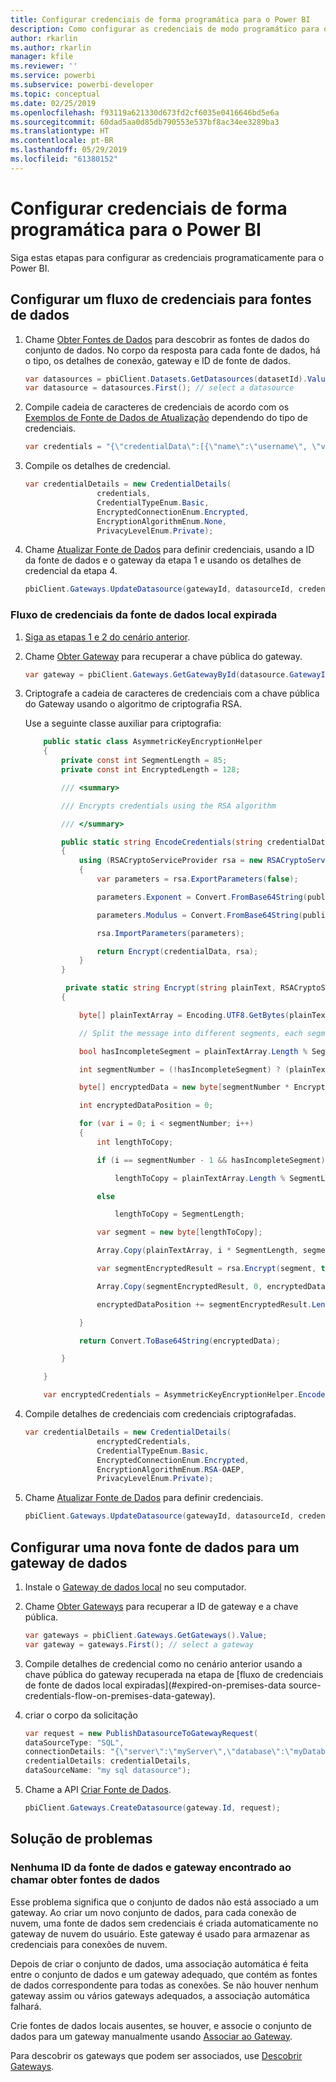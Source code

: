 ```yaml
---
title: Configurar credenciais de forma programática para o Power BI
description: Como configurar as credenciais de modo programático para o Power BI para a automação
author: rkarlin
ms.author: rkarlin
manager: kfile
ms.reviewer: ''
ms.service: powerbi
ms.subservice: powerbi-developer
ms.topic: conceptual
ms.date: 02/25/2019
ms.openlocfilehash: f93119a621330d673fd2cf6035e0416646bd5e6a
ms.sourcegitcommit: 60dad5aa0d85db790553e537bf8ac34ee3289ba3
ms.translationtype: HT
ms.contentlocale: pt-BR
ms.lasthandoff: 05/29/2019
ms.locfileid: "61380152"
---
```

# <a name="configure-credentials-programmatically-for-power-bi"></a>Configurar credenciais de forma programática para o Power BI

Siga estas etapas para configurar as credenciais programaticamente para o Power BI.

## <a name="configure-a-credential-flow-for-data-sources"></a>Configurar um fluxo de credenciais para fontes de dados

1. Chame [Obter Fontes de Dados](https://docs.microsoft.com/rest/api/power-bi/datasets/getdatasourcesingroup) para descobrir as fontes de dados do conjunto de dados. No corpo da resposta para cada fonte de dados, há o tipo, os detalhes de conexão, gateway e ID de fonte de dados.

    ```csharp
    var datasources = pbiClient.Datasets.GetDatasources(datasetId).Value;
    var datasource = datasources.First(); // select a datasource
    ```

2. Compile cadeia de caracteres de credenciais de acordo com os [Exemplos de Fonte de Dados de Atualização](https://docs.microsoft.com/rest/api/power-bi/gateways/updatedatasource) dependendo do tipo de credenciais.

    ```csharp
    var credentials = "{\"credentialData\":[{\"name\":\"username\", \"value\":\"john\"},{\"name\":\"password\", \"value\":\"*****\"}]}";
    ```

3. Compile os detalhes de credencial.

    ```csharp
    var credentialDetails = new CredentialDetails(
                    credentials,
                    CredentialTypeEnum.Basic,
                    EncryptedConnectionEnum.Encrypted,
                    EncryptionAlgorithmEnum.None,
                    PrivacyLevelEnum.Private);
    ```

4. Chame [Atualizar Fonte de Dados](https://docs.microsoft.com/rest/api/power-bi/gateways/updatedatasource) para definir credenciais, usando a ID da fonte de dados e o gateway da etapa 1 e usando os detalhes de credencial da etapa 4.

    ```csharp
    pbiClient.Gateways.UpdateDatasource(gatewayId, datasourceId, credentialDetails);
    ```

### <a name="expired-on-premises-data-source-credentials-flow"></a>Fluxo de credenciais da fonte de dados local expirada

1. [Siga as etapas 1 e 2 do cenário anterior](#configure-a-credential-flow-for-data-sources).

2. Chame [Obter Gateway](https://docs.microsoft.com/rest/api/power-bi/gateways/getgateways) para recuperar a chave pública do gateway.

    ```csharp
    var gateway = pbiClient.Gateways.GetGatewayById(datasource.GatewayId);
    ```

3. Criptografe a cadeia de caracteres de credenciais com a chave pública do Gateway usando o algoritmo de criptografia RSA.

    Use a seguinte classe auxiliar para criptografia:

    ```csharp
        public static class AsymmetricKeyEncryptionHelper
        {
            private const int SegmentLength = 85;
            private const int EncryptedLength = 128;

            /// <summary>

            /// Encrypts credentials using the RSA algorithm

            /// </summary>

            public static string EncodeCredentials(string credentialData, string publicKeyExponent, string publicKeyModulus)
            {
                using (RSACryptoServiceProvider rsa = new RSACryptoServiceProvider(EncryptedLength * 8))
                {
                    var parameters = rsa.ExportParameters(false);

                    parameters.Exponent = Convert.FromBase64String(publicKeyExponent);

                    parameters.Modulus = Convert.FromBase64String(publicKeyModulus);

                    rsa.ImportParameters(parameters);

                    return Encrypt(credentialData, rsa);
                }
            }

             private static string Encrypt(string plainText, RSACryptoServiceProvider rsa)
            {

                byte[] plainTextArray = Encoding.UTF8.GetBytes(plainText);

                // Split the message into different segments, each segment's length is 85. So, the result may be 85,85,85,20. 

                bool hasIncompleteSegment = plainTextArray.Length % SegmentLength != 0; 

                int segmentNumber = (!hasIncompleteSegment) ? (plainTextArray.Length / SegmentLength) : ((plainTextArray.Length SegmentLength) + 1);

                byte[] encryptedData = new byte[segmentNumber * EncryptedLength];

                int encryptedDataPosition = 0;

                for (var i = 0; i < segmentNumber; i++)
                {
                    int lengthToCopy;

                    if (i == segmentNumber - 1 && hasIncompleteSegment)

                        lengthToCopy = plainTextArray.Length % SegmentLength;

                    else

                        lengthToCopy = SegmentLength;

                    var segment = new byte[lengthToCopy];

                    Array.Copy(plainTextArray, i * SegmentLength, segment, 0, lengthToCopy);

                    var segmentEncryptedResult = rsa.Encrypt(segment, true);

                    Array.Copy(segmentEncryptedResult, 0, encryptedData, encryptedDataPosition, segmentEncryptedResult.Length);

                    encryptedDataPosition += segmentEncryptedResult.Length;

                }

                return Convert.ToBase64String(encryptedData);

            }

        }

        var encryptedCredentials = AsymmetricKeyEncryptionHelper.EncodeCredentials(credentials);
    ```

4. Compile detalhes de credenciais com credenciais criptografadas.

    ```csharp
    var credentialDetails = new CredentialDetails(
                    encryptedCredentials,
                    CredentialTypeEnum.Basic,
                    EncryptedConnectionEnum.Encrypted,
                    EncryptionAlgorithmEnum.RSA-OAEP,
                    PrivacyLevelEnum.Private);
    ```

5. Chame [Atualizar Fonte de Dados](https://docs.microsoft.com/rest/api/power-bi/gateways/updatedatasource) para definir credenciais.

    ```csharp
    pbiClient.Gateways.UpdateDatasource(gatewayId, datasourceId, credentialDetails);
    ```

## <a name="configure-a-new-data-source-for-a-data-gateway"></a>Configurar uma nova fonte de dados para um gateway de dados

1. Instale o [Gateway de dados local](https://powerbi.microsoft.com/gateway/) no seu computador.

2. Chame [Obter Gateways](https://docs.microsoft.com/rest/api/power-bi/gateways/getgateways) para recuperar a ID de gateway e a chave pública.

    ```csharp
    var gateways = pbiClient.Gateways.GetGateways().Value;
    var gateway = gateways.First(); // select a gateway
    ```

3. Compile detalhes de credencial como no cenário anterior usando a chave pública do gateway recuperada na etapa de [fluxo de credenciais de fonte de dados local expiradas](#expired-on-premises-data source-credentials-flow-on-premises-data-gateway).

4. criar o corpo da solicitação

    ```csharp
    var request = new PublishDatasourceToGatewayRequest(
    dataSourceType: "SQL",
    connectionDetails: "{\"server\":\"myServer\",\"database\":\"myDatabase\"}",
    credentialDetails: credentialDetails,
    dataSourceName: "my sql datasource");
    ```

5. Chame a API [Criar Fonte de Dados](https://docs.microsoft.com/rest/api/power-bi/gateways/createdatasource).

    ```csharp
    pbiClient.Gateways.CreateDatasource(gateway.Id, request);
    ```

## <a name="troubleshooting"></a>Solução de problemas

### <a name="no-gateway-and-data-source-id-found-when-calling-get-data-sources"></a>Nenhuma ID da fonte de dados e gateway encontrado ao chamar obter fontes de dados

Esse problema significa que o conjunto de dados não está associado a um gateway. Ao criar um novo conjunto de dados, para cada conexão de nuvem, uma fonte de dados sem credenciais é criada automaticamente no gateway de nuvem do usuário. Este gateway é usado para armazenar as credenciais para conexões de nuvem.

Depois de criar o conjunto de dados, uma associação automática é feita entre o conjunto de dados e um gateway adequado, que contém as fontes de dados correspondente para todas as conexões. Se não houver nenhum gateway assim ou vários gateways adequados, a associação automática falhará.

Crie fontes de dados locais ausentes, se houver, e associe o conjunto de dados para um gateway manualmente usando [Associar ao Gateway](https://docs.microsoft.com/rest/api/power-bi/datasets/bindtogateway).

Para descobrir os gateways que podem ser associados, use [Descobrir Gateways](https://docs.microsoft.com/rest/api/power-bi/datasets/discovergateways).
